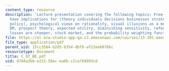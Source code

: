 ```yaml
---
content_type: resource
description: 'Lecture presentation covering the following topics: Free lunches, differences
  have implications for (theory individuals decisions businesses strategies and offerings
  policy), psychological views on rationality, visual illusions as a metaphor for
  DM, prospect theory, expected utility, diminishing sensitivity, reference point,
  losses are steeper, stock market, and the probability weighting function.'
file: https://ol-ocw-studio-app-qa.s3.amazonaws.com/courses/15-301-managerial-psychology-laboratory-fall-2004/4704a3bbe21558acea6bc2ca784993cd_C_07_BE.pdf
file_type: application/pdf
parent_uid: 15cc35b4-b2d5-b354-dbf6-af22ee6876bc
resourcetype: Document
title: C_07_BE.pdf
uid: 4704a3bb-e215-58ac-ea6b-c2ca784993cd
---
```

